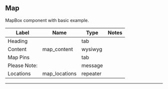 ## Map
MapBox component with basic example.

<table class="fields-table">
  <thead>
    <th>Label</th>
    <th>Name</th>
    <th>Type</th>
    <th>Notes</th>
  </thead>
  <tbody>
        <tr>
          <td>Heading</td>
          <td></td>
          <td>tab</td>
          <td></td>
        </tr>
        <tr>
          <td>Content</td>
          <td>map_content</td>
          <td>wysiwyg</td>
          <td></td>
        </tr>
        <tr>
          <td>Map Pins</td>
          <td></td>
          <td>tab</td>
          <td></td>
        </tr>
        <tr>
          <td>Please Note:</td>
          <td></td>
          <td>message</td>
          <td></td>
        </tr>
        <tr>
          <td>Locations</td>
          <td>map_locations</td>
          <td>repeater</td>
          <td></td>
        </tr>
  </tbody>
</table>

***